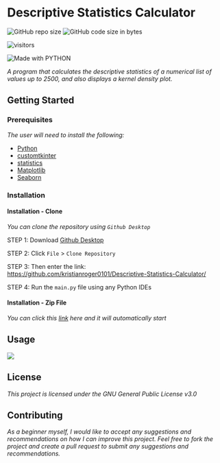 # Descriptive Statistics Calculator

<img alt="GitHub repo size" src="https://img.shields.io/github/repo-size/kristianroger0101/Descriptive-Statistics-Calculator"> <img alt="GitHub code size in bytes" src="https://img.shields.io/github/languages/code-size/kristianroger0101/Descriptive-Statistics-Calculator">

![visitors](https://visitor-badge.glitch.me/badge?page_id=jkristianroger0101.Descriptive-Statistics-Calculator&left_color=red&right_color=green)

<img src="https://img.shields.io/badge/made%20with-python-yellow.svg" alt="Made with PYTHON"></img>

*A program that calculates the descriptive statistics of a numerical list of values up to 2500, and also displays a kernel density plot.*

## Getting Started

### Prerequisites

*The user will need to install the following:*
- [Python](https://www.python.org/downloads/)
- [customtkinter](https://pypi.org/project/customtkinter/0.3/)
- [statistics](https://pypi.org/project/statistics/)
- [Matplotlib](https://pypi.org/project/matplotlib/)
- [Seaborn](https://pypi.org/project/seaborn/)

### Installation

#### Installation - Clone
*You can clone the repository using ```Github Desktop```*

STEP 1: Download [Github Desktop](https://desktop.github.com)

STEP 2: Click ```File``` > ```Clone Repository```

STEP 3: Then enter the link: https://github.com/kristianroger0101/Descriptive-Statistics-Calculator/

STEP 4: Run the ```main.py``` file using any Python IDEs

#### Installation - Zip File
*You can click this [link](https://github.com/kristianroger0101/Descriptive-Statistics-Calculator/archive/refs/heads/main.zip) here and it will automatically start*

## Usage

![](https://github.com/kristianroger0101/Descriptive-Statistics-Calculator/blob/main/calculate_statistics/gifs/usage.gif)

## License
*This project is licensed under the GNU General Public License v3.0*

## Contributing

*As a beginner myself, I would like to accept any suggestions and recommendations on how I can improve this project. Feel free to fork the project and create a pull request to submit any suggestions and recommendations.*
